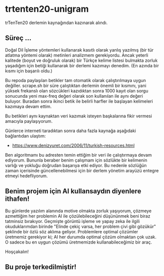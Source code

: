 # trtenten20-unigram

trTenTen20 derlemin kaynağından kazınarak alındı.

## Süreç ...

Doğal Dil İşleme yöntemleri kullanarak kasıtlı olarak yanlış yazılmış (bir tür atlatma yöntemi olarak) metinleri analizmem gerekiyordu. Ancak yeterli kalitede (boyut ve doğruluk olarak) bir Türkçe kelime listesi bulmakta zorluk yaşadığım için betiği kullanarak bir derlemi kazımayı denedim. (En azında bir kısmı için başarılı oldu.)

Bu repoda paylaşılan betikler tam otomatik olarak çalıştırılmaya uygun değiller. scrape.sh bir süre çalıştıktan derlemin önemli bir kısmını, yani yüksek frekanslı olan sözcükleri kazıdıktan sonra 1000 kayıt olan sorgu sonucunda yeni max-freq değeri olarak son kullanılan ile aynı değeri buluyor. Buradan sonra ikinci betik ile belirli harfler ile başlayan kelimeleri kazımaya devam ettim.

Bu betikleri aynı kaynaktan veri kazımak isteyen başkalarına fikir vermesi amacıyla paylaşıyorum.

Günlerce interneti taradıktan sonra daha fazla kaynağa aşağıdaki bağlantıdan ulaştım:

- https://www.denizyuret.com/2006/11/turkish-resources.html

Ben algoritmamı bu adresten temin ettiğim bir veri ile çalıştırmaya devam ediyorum. Bununla beraber benim çalışmam için sözlükte bir kelimenin varlığı ve yokluğu doğrudan başarıya etki ediyor. Bu nedenle sözlüğün zaman içerisinde güncellenebilmesi için bir derlem yönetim arayüzü entegre etmeyi hedefliyorum.

## Benim projem için AI kullansaydın diyenlere ithafen!

Bu günlerde yazılım alanında motive olmakta zorluk yaşıyorum, çözmeye azmettiğim her problemin AI ile çözülebileceğini düşününmek beni biraz tatminsiz bırakıyor. Geçmişte görüntü işleme ve yapay zeka ile ilgili okuduklarımdan birinde "Elinde çekiç varsa, her problem çivi gibi gözükür" şeklinde bir özlü söz aklıma geliyor. Problemlere optimal çözümler üretmemiz gerekiyor ki; AI her durumda optimal çözüm olmaktan çok uzak. O sadece bu en uygun çözümü üretmemizde kullanabileceğimiz bir araç.

Hoşçakalın!

## Bu proje terkedilmiştir!